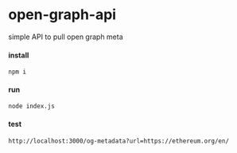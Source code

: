 # open-graph-api
simple API to pull open graph meta

#### install

`npm i`

#### run

`node index.js`

#### test

`http://localhost:3000/og-metadata?url=https://ethereum.org/en/`
